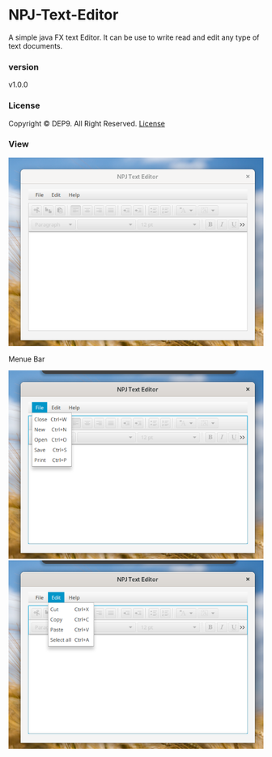 # NPJ-Text-Editor

A simple java FX text Editor. It can be use to write read and edit any type of text documents.

### version
v1.0.0

### License
Copyright &copy; DEP9. All Right Reserved. [License](LICENSE)

### View

![](asset/start1.png)

Menue Bar

![](asset/menue1.png)
![](asset/menue2.png)